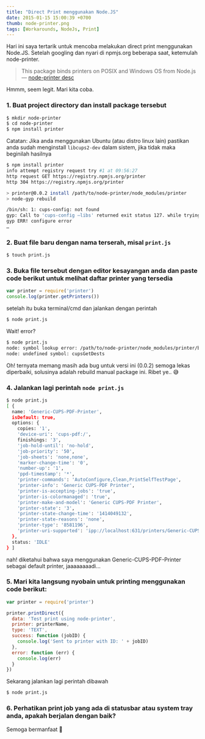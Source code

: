 ```yaml
---
title: "Direct Print menggunakan Node.JS"
date: 2015-01-15 15:00:39 +0700
thumb: node-printer.png
tags: [Workarounds, NodeJs, Print]
---
```

Hari ini saya tertarik untuk mencoba melakukan direct print menggunakan Node.JS. Setelah googling dan nyari di npmjs.org beberapa saat, ketemulah node-printer.<!-- more -->

> This package binds printers on POSIX and Windows OS from Node.js
 — [node-printer desc](https://www.npmjs.com/package/printer)

Hmmm, seem legit. Mari kita coba.

### 1. Buat project directory dan install package tersebut

```bash
$ mkdir node-printer
$ cd node-printer
$ npm install printer
```

Catatan: Jika anda menggunakan Ubuntu (atau distro linux lain) pastikan anda sudah menginstall `libcups2-dev` dalam sistem, jika tidak maka beginilah hasilnya

```bash
$ npm install printer
info attempt registry request try #1 at 09:56:27
http request GET https://registry.npmjs.org/printer
http 304 https://registry.npmjs.org/printer

> printer@0.0.2 install /path/to/node-printer/node_modules/printer
> node-gyp rebuild

/bin/sh: 1: cups-config: not found
gyp: Call to 'cups-config –libs' returned exit status 127. while trying to load binding.gyp
gyp ERR! configure error
…
```

### 2. Buat file baru dengan nama terserah, misal `print.js`

```bash
$ touch print.js
```

### 3. Buka file tersebut dengan editor kesayangan anda dan paste code berikut untuk melihat daftar printer yang tersedia

```js
var printer = require('printer')
console.log(printer.getPrinters())
```

setelah itu buka terminal/cmd dan jalankan dengan perintah

```bash
$ node print.js
```

Wait! error?

```bash
$ node print.js
node: symbol lookup error: /path/to/node-printer/node_modules/printer/build/Release/node_printer.
node: undefined symbol: cupsGetDests
```

Oh! ternyata memang masih ada bug untuk versi ini (0.0.2) semoga lekas diperbaiki, solusinya adalah rebuild manual package ini. Ribet ye.. :sweat_smile:

### 4. Jalankan lagi perintah `node print.js`

```bash
$ node print.js
[ {
  name: 'Generic-CUPS-PDF-Printer',
  isDefault: true,
  options: {
    copies: '1',
    'device-uri': 'cups-pdf:/',
    finishings: '3',
    'job-hold-until': 'no-hold',
    'job-priority': '50',
    'job-sheets': 'none,none',
    'marker-change-time': '0',
    'number-up': '1',
    'ppd-timestamp': '*',
    'printer-commands': 'AutoConfigure,Clean,PrintSelfTestPage',
    'printer-info': 'Generic CUPS-PDF Printer',
    'printer-is-accepting-jobs': 'true',
    'printer-is-colormanaged': 'true',
    'printer-make-and-model': 'Generic CUPS-PDF Printer',
    'printer-state': '3',
    'printer-state-change-time': '1414049132',
    'printer-state-reasons': 'none',
    'printer-type': '8581196',
    'printer-uri-supported': 'ipp://localhost:631/printers/Generic-CUPS-PDF-Printer'
  },
  status: 'IDLE'
} ]
```

nah! diketahui bahwa saya menggunakan Generic-CUPS-PDF-Printer sebagai default printer, jaaaaaaaadi…

### 5. Mari kita langsung nyobain untuk printing menggunakan code berikut:

```js
var printer = require('printer')

printer.printDirect({
  data: 'Test print using node-printer',
  printer: printerName,
  type: 'TEXT',
  success: function (jobID) {
    console.log('Sent to printer with ID: ' + jobID)
  },
  error: function (err) {
    console.log(err)
  }
})
```

Sekarang jalankan lagi perintah dibawah

```bash
$ node print.js
```

### 6. Perhatikan print job yang ada di statusbar atau system tray anda, apakah berjalan dengan baik?

Semoga bermanfaat 😬
